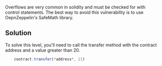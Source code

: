 Overflows are very common in solidity and must be checked for with control statements.
The best way to avoid this vulnerability is to use OepnZeppelin's SafeMath library.

## Solution

To solve this level, you'll need to call the transfer method with the contract address and a value greater than 20.

```javascript
    contract.transfer(*address*, 21)
```
